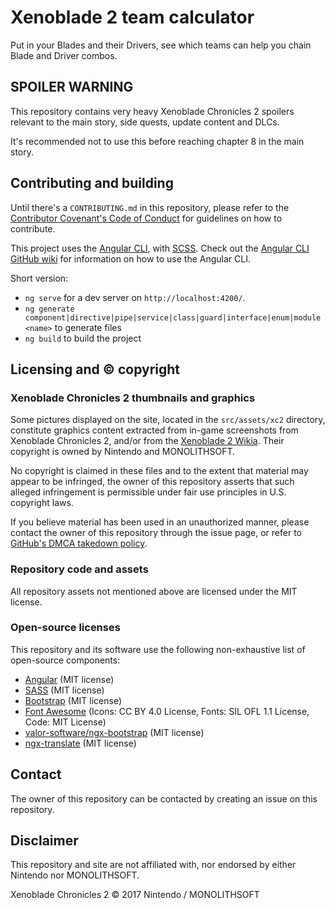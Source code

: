 # Xenoblade 2 team calculator

Put in your Blades and their Drivers, see which teams can help you chain Blade and Driver combos.

## SPOILER WARNING

This repository contains very heavy Xenoblade Chronicles 2 spoilers relevant to the main story, side quests, update content and DLCs.

It's recommended not to use this before reaching chapter 8 in the main story.

## Contributing and building

Until there's a `CONTRIBUTING.md` in this repository, please refer to the [Contributor Covenant's Code of Conduct](https://www.contributor-covenant.org/version/1/4/code-of-conduct) for guidelines on how to contribute.

This project uses the [Angular CLI](https://github.com/angular/angular-cli), with [SCSS](https://github.com/angular/angular-cli/wiki/stories-css-preprocessors). Check out the [Angular CLI GitHub wiki](https://github.com/angular/angular-cli/wiki) for information on how to use the Angular CLI.

Short version:

- `ng serve` for a dev server on `http://localhost:4200/`.
- `ng generate component|directive|pipe|service|class|guard|interface|enum|module <name>` to generate files
- `ng build` to build the project

## Licensing and © copyright

### Xenoblade Chronicles 2 thumbnails and graphics

Some pictures displayed on the site, located in the `src/assets/xc2` directory, constitute graphics content extracted from in-game screenshots from Xenoblade Chronicles 2, and/or from the [Xenoblade 2 Wikia](http://xenoblade.wikia.com). Their copyright is owned by Nintendo and MONOLITHSOFT.

No copyright is claimed in these files and to the extent that material may appear to be infringed, the owner of this repository asserts that such alleged infringement is permissible under fair use principles in U.S. copyright laws.

If you believe material has been used in an unauthorized manner, please contact the owner of this repository through the issue page, or refer to [GitHub's DMCA takedown policy](https://help.github.com/articles/dmca-takedown-policy/).

### Repository code and assets

All repository assets not mentioned above are licensed under the MIT license.

### Open-source licenses

This repository and its software use the following non-exhaustive list of open-source components:

- [Angular](https://github.com/angular/angular) (MIT license)
- [SASS](https://github.com/sass/sass) (MIT license)
- [Bootstrap](https://github.com/twbs/bootstrap) (MIT license)
- [Font Awesome](https://github.com/FortAwesome/Font-Awesome) (Icons: CC BY 4.0 License, Fonts: SIL OFL 1.1 License, Code: MIT License)
- [valor-software/ngx-bootstrap](https://github.com/valor-software/ngx-bootstrap) (MIT license)
- [ngx-translate](https://github.com/ngx-translate/core) (MIT license)

## Contact

The owner of this repository can be contacted by creating an issue on this repository.

## Disclaimer

This repository and site are not affiliated with, nor endorsed by either Nintendo nor MONOLITHSOFT.

Xenoblade Chronicles 2 © 2017 Nintendo / MONOLITHSOFT

